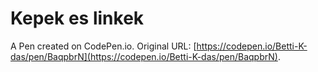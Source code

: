 # Kepek es linkek

A Pen created on CodePen.io. Original URL: [https://codepen.io/Betti-K-das/pen/BaqpbrN](https://codepen.io/Betti-K-das/pen/BaqpbrN).

